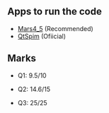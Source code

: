 ## Apps to run the code
+ [Mars4_5](https://courses.missouristate.edu/kenvollmar/mars/download.htm) (Recommended)
+ [QtSpim](http://spimsimulator.sourceforge.net/) (Ofiicial)


## Marks

+ Q1: 9.5/10

+ Q2: 14.6/15

+ Q3: 25/25
